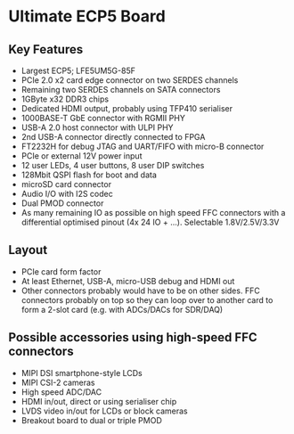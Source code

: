 # Ultimate ECP5 Board

## Key Features
 - Largest ECP5; LFE5UM5G-85F
 - PCIe 2.0 x2 card edge connector on two SERDES channels
 - Remaining two SERDES channels on SATA connectors
 - 1GByte x32 DDR3 chips
 - Dedicated HDMI output, probably using TFP410 serialiser
 - 1000BASE-T GbE connector with RGMII PHY
 - USB-A 2.0 host connector with ULPI PHY
 - 2nd USB-A connector directly connected to FPGA
 - FT2232H for debug JTAG and UART/FIFO with micro-B connector
 - PCIe or external 12V power input
 - 12 user LEDs, 4 user buttons, 8 user DIP switches
 - 128Mbit QSPI flash for boot and data
 - microSD card connector
 - Audio I/O with I2S codec
 - Dual PMOD connector
 - As many remaining IO as possible on high speed FFC connectors with a differential optimised pinout (4x 24 IO + ...). Selectable 1.8V/2.5V/3.3V

## Layout
 - PCIe card form factor
 - At least Ethernet, USB-A, micro-USB debug and HDMI out
 - Other connectors probably would have to be on other sides. FFC connectors probably on top so they can loop over to another card to form a 2-slot card (e.g. with ADCs/DACs for SDR/DAQ)

## Possible accessories using high-speed FFC connectors
 - MIPI DSI smartphone-style LCDs
 - MIPI CSI-2 cameras
 - High speed ADC/DAC
 - HDMI in/out, direct or using serialiser chip
 - LVDS video in/out for LCDs or block cameras
 - Breakout board to dual or triple PMOD
